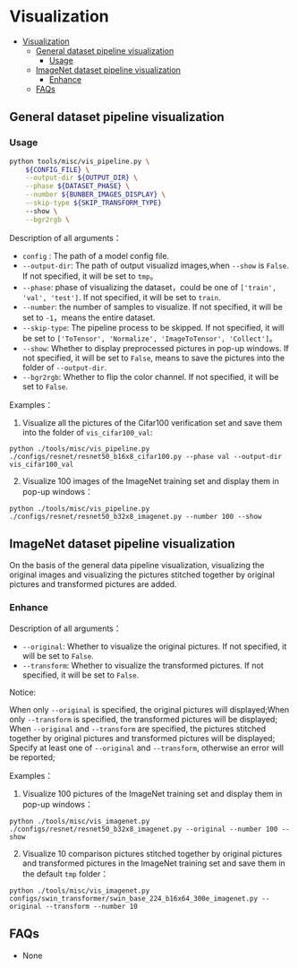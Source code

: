 # Visualization

<!-- TOC -->

- [Visualization](#visualization)
  - [General dataset pipeline visualization](#general-dataset-pipeline-visualization)
    - [Usage](#usage)
  - [ImageNet dataset pipeline visualization](#imagenet-dataset-pipeline-visualization)
    - [Enhance](#enhance)
  - [FAQs](#faqs)

<!-- TOC -->

## General dataset pipeline visualization

### Usage

```bash
python tools/misc/vis_pipeline.py \
    ${CONFIG_FILE} \
    --output-dir ${OUTPUT_DIR} \
    --phase ${DATASET_PHASE} \
    --number ${BUNBER_IMAGES_DISPLAY} \
    --skip-type ${SKIP_TRANSFORM_TYPE}
    --show \
    --bgr2rgb \
```

Description of all arguments：

- `config` : The path of a model config file.
- `--output-dir`: The path of output visualizd images,when `--show` is `False`. If not specified, it will be set to `tmp`。
- `--phase`: phase of visualizing the dataset，could be one of `['train', 'val', 'test']`. If not specified, it will be set to `train`.
- `--number`: the number of samples to visualize. If not specified, it will be set to `-1`，means the entire dataset.
- `--skip-type`: The pipeline process to be skipped. If not specified, it will be set to `['ToTensor', 'Normalize', 'ImageToTensor', 'Collect']`。
- `--show`: Whether to display preprocessed pictures in pop-up windows. If not specified, it will be set to `False`, means to save the pictures into the folder of `--output-dir`.
- `--bgr2rgb`: Whether to flip the color channel. If not specified, it will be set to `False`.

Examples：

1. Visualize all the pictures of the Cifar100 verification set and save them into the folder of `vis_cifar100_val`:

`python ./tools/misc/vis_pipeline.py ./configs/resnet/resnet50_b16x8_cifar100.py --phase val --output-dir vis_cifar100_val`

2. Visualize 100 images of the ImageNet training set and display them in pop-up windows：

`python ./tools/misc/vis_pipeline.py ./configs/resnet/resnet50_b32x8_imagenet.py --number 100 --show`

## ImageNet dataset pipeline visualization

On the basis of the general data pipeline visualization, visualizing the original images and visualizing the pictures stitched together by original pictures and transformed pictures are added.

### Enhance

Description of all arguments：

- `--original`: Whether to visualize the original pictures. If not specified, it will be set to `False`.
- `--transform`: Whether to visualize the transformed pictures. If not specified, it will be set to `False`.

Notice:

When only `--original` is specified, the original pictures will displayed;When only `--transform` is specified, the transformed pictures will be displayed; When `--original` and `--transform` are specified, the pictures stitched together by original pictures and transformed pictures will be displayed; Specify at least one of `--original` and `--transform`, otherwise an error will be reported;

Examples：

1. Visualize 100 pictures of the ImageNet training set and display them in pop-up windows：

`python ./tools/misc/vis_imagenet.py ./configs/resnet/resnet50_b32x8_imagenet.py --original --number 100 --show`

2. Visualize 10 comparison pictures stitched together by original pictures and transformed pictures in the ImageNet training set and save them in the default `tmp` folder：

`python ./tools/misc/vis_imagenet.py configs/swin_transformer/swin_base_224_b16x64_300e_imagenet.py --original --transform --number 10`

## FAQs

- None
